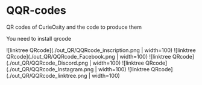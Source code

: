# QQR-codes
QR codes of CurieOsity and the code to produce them

You need to install qrcode

![linktree QRcode](./out_QR/QQRcode_inscription.png | width=100)
![linktree QRcode](./out_QR/QQRcode_Facebook.png | width=100)
![linktree QRcode](./out_QR/QQRcode_Discord.png | width=100)
![linktree QRcode](./out_QR/QQRcode_Instagram.png | width=100)
![linktree QRcode](./out_QR/QQRcode_linktree.png | width=100)
